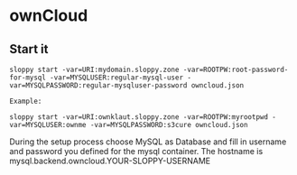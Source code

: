 # ownCloud


## Start it

```
sloppy start -var=URI:mydomain.sloppy.zone -var=ROOTPW:root-password-for-mysql -var=MYSQLUSER:regular-mysql-user -var=MYSQLPASSWORD:regular-mysqluser-password owncloud.json

Example:
   
sloppy start -var=URI:ownklaut.sloppy.zone -var=ROOTPW:myrootpwd -var=MYSQLUSER:ownme -var=MYSQLPASSWORD:s3cure owncloud.json
```

During the setup process choose MySQL as Database and fill in username and password you defined for the mysql container. The hostname is mysql.backend.owncloud.YOUR-SLOPPY-USERNAME